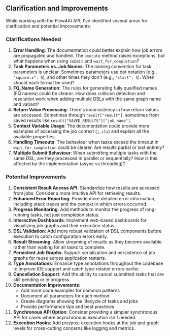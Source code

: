 ## Clarification and Improvements

While working with the Flow4AI API, I've identified several areas for clarification and potential improvements:

### Clarifications Needed

1.  **Error Handling**: The documentation could better explain how job errors are propagated and handled. The `execute` method raises exceptions, but what happens when using `submit` and `wait_for_completion`?
2.  **Task Parameters vs. Job Names**: The naming convention for task parameters is unclear. Sometimes parameters use dot notation (e.g., `"square.x": 5`), and other times they don't (e.g., `"start": 1`). When should each format be used?
3.  **FQ_Name Generation**: The rules for generating fully qualified names (FQ names) could be clearer. How does collision detection and resolution work when adding multiple DSLs with the same graph name and variant?
4.  **Return Value Processing**: There's inconsistency in how return values are accessed. Sometimes through `result["result"]`, sometimes from saved results like `result["SAVED_RESULTS"]["job_name"]`.
5.  **Context Variable Usage**: The documentation could provide more examples of accessing the job context (`j_ctx`) and explain all the available properties.
6.  **Handling Timeouts**: The behaviour when tasks exceed the timeout in `wait_for_completion` could be clearer. Are results partial or lost entirely?
7.  **Multiple Submit Behaviour**: When submitting multiple tasks with the same DSL, are they processed in parallel or sequentially? How is this affected by the implementation (async vs threading)?

### Potential Improvements

1.  **Consistent Result Access API**: Standardize how results are accessed from jobs. Consider a more intuitive API for retrieving results.
2.  **Enhanced Error Reporting**: Provide more detailed error information, including stack traces and the context in which errors occurred.
3.  **Progress Monitoring**: Add methods to monitor the progress of long-running tasks, not just completion status.
4.  **Interactive Dashboards**: Implement web-based dashboards for visualizing job graphs and their execution status.
5.  **DSL Validation**: Add more robust validation of DSL components before execution to catch configuration errors early.
6.  **Result Streaming**: Allow streaming of results as they become available rather than waiting for all tasks to complete.
7.  **Persistent Job Graphs**: Support serialization and persistence of job graphs for reuse across application restarts.
8.  **Type Annotations**: Enhance type annotations throughout the codebase to improve IDE support and catch type-related errors earlier.
9.  **Cancellation Support**: Add the ability to cancel submitted tasks that are still pending or in progress.
10. **Documentation Improvements**:
    -   Add more code examples for common patterns
    -   Document all parameters for each method
    -   Create diagrams showing the lifecycle of tasks and jobs
    -   Provide performance tips and best practices
11. **Synchronous API Option**: Consider providing a simpler synchronous API for cases where asynchronous execution isn't needed.
12. **Execution Hooks**: Add pre/post execution hooks at the job and graph levels for cross-cutting concerns like logging and metrics.
